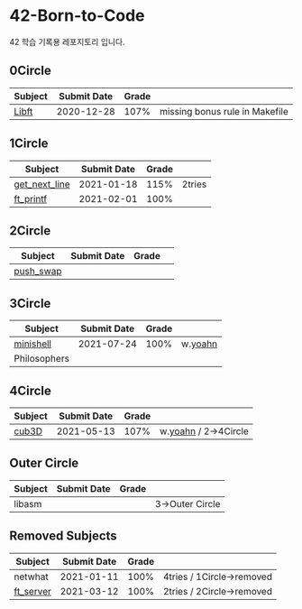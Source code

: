 # 42-Born-to-Code
42 학습 기록용 레포지토리 입니다.

## 0Circle

|                                   Subject                                     | Submit Date |  Grade |                                | 
| ----------------------------------------------------------------------------- | ----------- | ------ | ------------------------------ |
| [Libft](https://github.com/mocha-kim/42-Born-to-Code/tree/main/0CIRCLE/Libft) |  2020-12-28 |  107%  | missing bonus rule in Makefile |

## 1Circle

|                                          Subject                                          | Submit Date |  Grade |        | 
| ----------------------------------------------------------------------------------------- | ----------- | ------ | ------ |
| [get_next_line](https://github.com/mocha-kim/42-Born-to-Code/tree/main/1CIRCLE/ft_printf) |  2021-01-18 |  115%  | 2tries |
|   [ft_printf](https://github.com/mocha-kim/42-Born-to-Code/tree/main/1CIRCLE/ft_printf)   |  2021-02-01 |  100%  |        |

## 2Circle

|                                         Subject                                       | Submit Date |  Grade |            | 
| ------------------------------------------------------------------------------------- | ----------- | ------ | ---------- |
| [push_swap](https://github.com/mocha-kim/42-Born-to-Code/tree/main/2CIRCLE/push_swap) |  |  |  |

## 3Circle

|                                           Subject                                          | Submit Date |  Grade |                                        | 
| ------------------------------------------------------------------------------------------ | ----------- | ------ | -------------------------------------- |
|    [minishell](https://github.com/mocha-kim/42-Born-to-Code/tree/main/3CIRCLE/minishell)   |  2021-07-24 |  100%  | w.[yoahn](https://github.com/AYoungSn) |
|  Philosophers  |  |  |

## 4Circle

|                                     Subject                                   | Submit Date |  Grade |                                                     | 
| ----------------------------------------------------------------------------- | ----------- | ------ | --------------------------------------------------- |
| [cub3D](https://github.com/mocha-kim/42-Born-to-Code/tree/main/4CIRCLE/cub3d) |  2021-05-13 |  107%  | w.[yoahn](https://github.com/AYoungSn) / 2->4Circle |

## Outer Circle

|                                         Subject                                        | Submit Date |  Grade |            | 
| -------------------------------------------------------------------------------------- | ----------- | ------ | ---------- |
|     libasm     |  |  | 3->Outer Circle |

## Removed Subjects

|                                         Subject                                       | Submit Date |  Grade |                           | 
| ------------------------------------------------------------------------------------- | ----------- | ------ | ------------------------- |
|                                         netwhat                                       |  2021-01-11 |  100%  | 4tries / 1Circle->removed |
| [ft_server](https://github.com/mocha-kim/42-Born-to-Code/tree/main/2CIRCLE/ft_server) |  2021-03-12 |  100%  | 2tries / 2Circle->removed |

